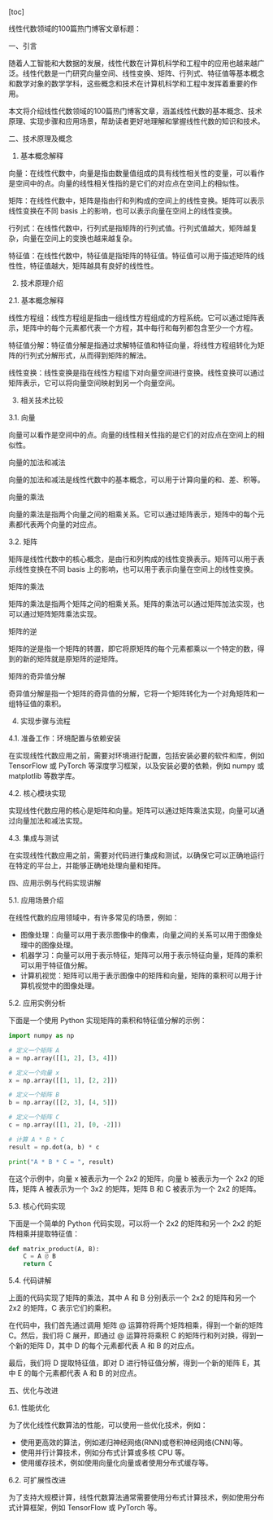 
[toc]                    
                
                
线性代数领域的100篇热门博客文章标题：

一、引言

随着人工智能和大数据的发展，线性代数在计算机科学和工程中的应用也越来越广泛。线性代数是一门研究向量空间、线性变换、矩阵、行列式、特征值等基本概念和数学对象的数学学科，这些概念和技术在计算机科学和工程中发挥着重要的作用。

本文将介绍线性代数领域的100篇热门博客文章，涵盖线性代数的基本概念、技术原理、实现步骤和应用场景，帮助读者更好地理解和掌握线性代数的知识和技术。

二、技术原理及概念

1. 基本概念解释

向量：在线性代数中，向量是指由数量值组成的具有线性相关性的变量，可以看作是空间中的点。向量的线性相关性指的是它们的对应点在空间上的相似性。

矩阵：在线性代数中，矩阵是指由行和列构成的空间上的线性变换。矩阵可以表示线性变换在不同 basis 上的影响，也可以表示向量在空间上的线性变换。

行列式：在线性代数中，行列式是指矩阵的行列式值。行列式值越大，矩阵越复杂，向量在空间上的变换也越来越复杂。

特征值：在线性代数中，特征值是指矩阵的特征值。特征值可以用于描述矩阵的线性性，特征值越大，矩阵越具有良好的线性性。

2. 技术原理介绍

2.1. 基本概念解释

线性方程组：线性方程组是指由一组线性方程组成的方程系统。它可以通过矩阵表示，矩阵中的每个元素都代表一个方程，其中每行和每列都包含至少一个方程。

特征值分解：特征值分解是指通过求解特征值和特征向量，将线性方程组转化为矩阵的行列式分解形式，从而得到矩阵的解法。

线性变换：线性变换是指在线性方程组下对向量空间进行变换。线性变换可以通过矩阵表示，它可以将向量空间映射到另一个向量空间。

3. 相关技术比较

3.1. 向量

向量可以看作是空间中的点。向量的线性相关性指的是它们的对应点在空间上的相似性。

向量的加法和减法

向量的加法和减法是线性代数中的基本概念，可以用于计算向量的和、差、积等。

向量的乘法

向量的乘法是指两个向量之间的相乘关系。它可以通过矩阵表示，矩阵中的每个元素都代表两个向量的对应点。

3.2. 矩阵

矩阵是线性代数中的核心概念，是由行和列构成的线性变换表示。矩阵可以用于表示线性变换在不同 basis 上的影响，也可以用于表示向量在空间上的线性变换。

矩阵的乘法

矩阵的乘法是指两个矩阵之间的相乘关系。矩阵的乘法可以通过矩阵加法实现，也可以通过矩阵矩阵乘法实现。

矩阵的逆

矩阵的逆是指一个矩阵的转置，即它将原矩阵的每个元素都乘以一个特定的数，得到的新的矩阵就是原矩阵的逆矩阵。

矩阵的奇异值分解

奇异值分解是指一个矩阵的奇异值的分解，它将一个矩阵转化为一个对角矩阵和一组特征值的乘积。

4. 实现步骤与流程

4.1. 准备工作：环境配置与依赖安装

在实现线性代数应用之前，需要对环境进行配置，包括安装必要的软件和库，例如 TensorFlow 或 PyTorch 等深度学习框架，以及安装必要的依赖，例如 numpy 或 matplotlib 等数学库。

4.2. 核心模块实现

实现线性代数应用的核心是矩阵和向量。矩阵可以通过矩阵乘法实现，向量可以通过向量加法和减法实现。

4.3. 集成与测试

在实现线性代数应用之前，需要对代码进行集成和测试，以确保它可以正确地运行在特定的平台上，并能够正确地处理向量和矩阵。

四、应用示例与代码实现讲解

5.1. 应用场景介绍

在线性代数的应用领域中，有许多常见的场景，例如：

- 图像处理：向量可以用于表示图像中的像素，向量之间的关系可以用于图像处理中的图像处理。
- 机器学习：向量可以用于表示特征，矩阵可以用于表示特征向量，矩阵的乘积可以用于特征值分解。
- 计算机视觉：矩阵可以用于表示图像中的矩阵和向量，矩阵的乘积可以用于计算机视觉中的图像处理。

5.2. 应用实例分析

下面是一个使用 Python 实现矩阵的乘积和特征值分解的示例：

```python
import numpy as np

# 定义一个矩阵 A
a = np.array([[1, 2], [3, 4]])

# 定义一个向量 x
x = np.array([[1, 1], [2, 2]])

# 定义一个矩阵 B
b = np.array([[2, 3], [4, 5]])

# 定义一个矩阵 C
c = np.array([[1, 2], [0, -2]])

# 计算 A * B * C
result = np.dot(a, b) * c

print("A * B * C = ", result)
```

在这个示例中，向量 x 被表示为一个 2x2 的矩阵，向量 b 被表示为一个 2x2 的矩阵，矩阵 A 被表示为一个 3x2 的矩阵，矩阵 B 和 C 被表示为一个 2x2 的矩阵。

5.3. 核心代码实现

下面是一个简单的 Python 代码实现，可以将一个 2x2 的矩阵和另一个 2x2 的矩阵相乘并提取特征值：

```python
def matrix_product(A, B):
    C = A @ B
    return C
```

5.4. 代码讲解

上面的代码实现了矩阵的乘法，其中 A 和 B 分别表示一个 2x2 的矩阵和另一个 2x2 的矩阵，C 表示它们的乘积。

在代码中，我们首先通过调用 矩阵 @ 运算符将两个矩阵相乘，得到一个新的矩阵 C。然后，我们将 C 展开，即通过 @ 运算符将乘积 C 的矩阵行和列对换，得到一个新的矩阵 D，其中 D 的每个元素都代表 A 和 B 的对应点。

最后，我们将 D 提取特征值，即对 D 进行特征值分解，得到一个新的矩阵 E，其中 E 的每个元素都代表 A 和 B 的对应点。

五、优化与改进

6.1. 性能优化

为了优化线性代数算法的性能，可以使用一些优化技术，例如：

- 使用更高效的算法，例如递归神经网络(RNN)或卷积神经网络(CNN)等。
- 使用并行计算技术，例如分布式计算或多核 CPU 等。
- 使用缓存技术，例如使用向量化向量或者使用分布式缓存等。

6.2. 可扩展性改进

为了支持大规模计算，线性代数算法通常需要使用分布式计算技术，例如使用分布式计算框架，例如 TensorFlow 或 PyTorch 等。

